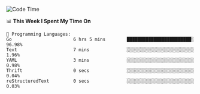 <!--START_SECTION:waka-->
![Code Time](http://img.shields.io/badge/Code%20Time-320%20hrs%2052%20mins-blue)

📊 **This Week I Spent My Time On** 

```text
💬 Programming Languages: 
Go                       6 hrs 5 mins        ████████████████████████░   96.98% 
Text                     7 mins              ░░░░░░░░░░░░░░░░░░░░░░░░░   1.96% 
YAML                     3 mins              ░░░░░░░░░░░░░░░░░░░░░░░░░   0.98% 
Thrift                   0 secs              ░░░░░░░░░░░░░░░░░░░░░░░░░   0.04% 
reStructuredText         0 secs              ░░░░░░░░░░░░░░░░░░░░░░░░░   0.03%

```


<!--END_SECTION:waka-->